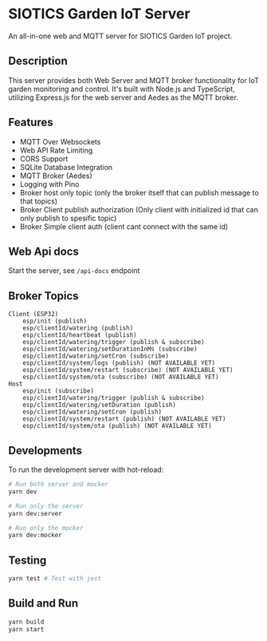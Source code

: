 # SIOTICS Garden IoT Server

An all-in-one web and MQTT server for SIOTICS Garden IoT project.

## Description

This server provides both Web Server and MQTT broker functionality for IoT garden monitoring and control. It's built with Node.js and TypeScript, utilizing Express.js for the web server and Aedes as the MQTT broker.

## Features
- MQTT Over Websockets
- Web API Rate Limiting
- CORS Support
- SQLite Database Integration
- MQTT Broker (Aedes)
- Logging with Pino
- Broker host only topic (only the broker itself that can publish message to that topics)
- Broker Client publish authorization (Only client with initialized id that can only publish to spesific topic)
- Broker Simple client auth (client cant connect with the same id)

## Web Api docs
Start the server, see `/api-docs` endpoint 

## Broker Topics
```
Client (ESP32)
    esp/init (publish)
    esp/clientId/watering (publish)
    esp/clientId/heartbeat (publish)
    esp/clientId/watering/trigger (publish & subscribe)
    esp/clientId/watering/setDurationInMs (subscribe)
    esp/clientId/watering/setCron (subscribe)
    esp/clientId/system/logs (publish) (NOT AVAILABLE YET)
    esp/clientId/system/restart (subscribe) (NOT AVAILABLE YET)
    esp/clientId/system/ota (subscribe) (NOT AVAILABLE YET)
Host
    esp/init (subscribe)
    esp/clientId/watering/trigger (publish & subscribe)
    esp/clientId/watering/setDuration (publish)
    esp/clientId/watering/setCron (publish)
    esp/clientId/system/restart (publish) (NOT AVAILABLE YET)
    esp/clientId/system/ota (publish) (NOT AVAILABLE YET)
```

## Developments
To run the development server with hot-reload:
```bash
# Run both server and mocker
yarn dev

# Run only the server
yarn dev:server

# Run only the mocker
yarn dev:mocker
```

## Testing
```bash
yarn test # Test with jest
```

## Build and Run
```bash
yarn build
yarn start
```